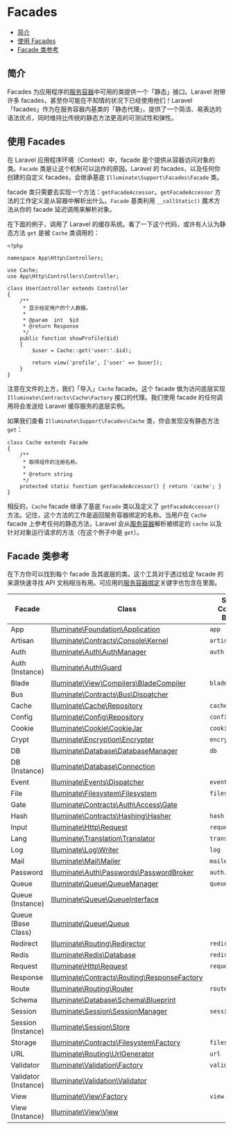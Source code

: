 # Facades

- [简介](#introduction)
- [使用 Facades](#using-facades)
- [Facade 类参考](#facade-class-reference)

<a name="introduction"></a>
## 简介

Facades 为应用程序的[服务容器](/docs/{{version}}/container)中可用的类提供一个「静态」接口。Laravel 附带许多 facades，甚至你可能在不知情的状况下已经使用他们！Laravel 「facades」作为在服务容器内基类的「静态代理」，提供了一个简洁、易表达的语法优点，同时维持比传统的静态方法更高的可测试性和弹性。

<a name="using-facades"></a>
## 使用 Facades

在 Laravel 应用程序环境（Context）中，facade 是个提供从容器访问对象的类。`Facade` 类是让这个机制可以运作的原因。Laravel 的 facades，以及任何你创建的自定义 facades，会继承基底 `Illuminate\Support\Facades\Facade` 类。

facade 类只需要去实现一个方法：`getFacadeAccessor`。`getFacadeAccessor` 方法的工作定义是从容器中解析出什么。`Facade` 基类利用 `__callStatic()` 魔术方法从你的 facade 延迟调用来解析对象。

在下面的例子，调用了 Laravel 的缓存系统。看了一下这个代码，或许有人认为静态方法 `get` 是被 `Cache` 类调用的：

    <?php

    namespace App\Http\Controllers;

    use Cache;
    use App\Http\Controllers\Controller;

    class UserController extends Controller
    {
        /**
         * 显示给定用户的个人数据。
         *
         * @param  int  $id
         * @return Response
         */
        public function showProfile($id)
        {
            $user = Cache::get('user:'.$id);

            return view('profile', ['user' => $user]);
        }
    }

注意在文件的上方，我们「导入」`Cache` facade。这个 facade 做为访问底层实现 `Illuminate\Contracts\Cache\Factory` 接口的代理。我们使用 facade 的任何调用将会发送给 Laravel 缓存服务的底层实例。

如果我们查看 `Illuminate\Support\Facades\Cache` 类，你会发现没有静态方法 `get`：

    class Cache extends Facade
    {
        /**
         * 取得组件的注册名称。
         *
         * @return string
         */
        protected static function getFacadeAccessor() { return 'cache'; }
    }

相反的，`Cache` facade 继承了基底 `Facade` 类以及定义了 `getFacadeAccessor()` 方法。记住，这个方法的工作是返回服务容器绑定的名称。当用户在 `Cache` facade 上参考任何的静态方法，Laravel 会从[服务容器](/docs/{{version}}/container)解析被绑定的 `cache` 以及针对对象运行请求的方法（在这个例子中是 `get`）。

<a name="facade-class-reference"></a>
## Facade 类参考

在下方你可以找到每个 facade 及其底层的类。这个工具对于透过给定 facade 的来源快速寻找 API 文档相当有用。可应用的[服务容器绑定](/docs/{{version}}/container)关键字也包含在里面。

Facade  |  Class  |  Service Container Binding
------------- | ------------- | -------------
App  |  [Illuminate\Foundation\Application](http://laravel.com/api/{{version}}/Illuminate/Foundation/Application.html)  | `app`
Artisan  |  [Illuminate\Contracts\Console\Kernel](http://laravel.com/api/{{version}}/Illuminate/Contracts/Console/Kernel.html)  |  `artisan`
Auth  |  [Illuminate\Auth\AuthManager](http://laravel.com/api/{{version}}/Illuminate/Auth/AuthManager.html)  |  `auth`
Auth (Instance)  |  [Illuminate\Auth\Guard](http://laravel.com/api/{{version}}/Illuminate/Auth/Guard.html)  |
Blade  |  [Illuminate\View\Compilers\BladeCompiler](http://laravel.com/api/{{version}}/Illuminate/View/Compilers/BladeCompiler.html)  |  `blade.compiler`
Bus  |  [Illuminate\Contracts\Bus\Dispatcher](http://laravel.com/api/{{version}}/Illuminate/Contracts/Bus/Dispatcher.html)  |
Cache  |  [Illuminate\Cache\Repository](http://laravel.com/api/{{version}}/Illuminate/Cache/Repository.html)  |  `cache`
Config  |  [Illuminate\Config\Repository](http://laravel.com/api/{{version}}/Illuminate/Config/Repository.html)  |  `config`
Cookie  |  [Illuminate\Cookie\CookieJar](http://laravel.com/api/{{version}}/Illuminate/Cookie/CookieJar.html)  |  `cookie`
Crypt  |  [Illuminate\Encryption\Encrypter](http://laravel.com/api/{{version}}/Illuminate/Encryption/Encrypter.html)  |  `encrypter`
DB  |  [Illuminate\Database\DatabaseManager](http://laravel.com/api/{{version}}/Illuminate/Database/DatabaseManager.html)  |  `db`
DB (Instance)  |  [Illuminate\Database\Connection](http://laravel.com/api/{{version}}/Illuminate/Database/Connection.html)  |
Event  |  [Illuminate\Events\Dispatcher](http://laravel.com/api/{{version}}/Illuminate/Events/Dispatcher.html)  |  `events`
File  |  [Illuminate\Filesystem\Filesystem](http://laravel.com/api/{{version}}/Illuminate/Filesystem/Filesystem.html)  |  `files`
Gate  |  [Illuminate\Contracts\Auth\Access\Gate](http://laravel.com/api/5.1/Illuminate/Contracts/Auth/Access/Gate.html)  |
Hash  |  [Illuminate\Contracts\Hashing\Hasher](http://laravel.com/api/{{version}}/Illuminate/Contracts/Hashing/Hasher.html)  |  `hash`
Input  |  [Illuminate\Http\Request](http://laravel.com/api/{{version}}/Illuminate/Http/Request.html)  |  `request`
Lang  |  [Illuminate\Translation\Translator](http://laravel.com/api/{{version}}/Illuminate/Translation/Translator.html)  |  `translator`
Log  |  [Illuminate\Log\Writer](http://laravel.com/api/{{version}}/Illuminate/Log/Writer.html)  |  `log`
Mail  |  [Illuminate\Mail\Mailer](http://laravel.com/api/{{version}}/Illuminate/Mail/Mailer.html)  |  `mailer`
Password  |  [Illuminate\Auth\Passwords\PasswordBroker](http://laravel.com/api/{{version}}/Illuminate/Auth/Passwords/PasswordBroker.html)  |  `auth.password`
Queue  |  [Illuminate\Queue\QueueManager](http://laravel.com/api/{{version}}/Illuminate/Queue/QueueManager.html)  |  `queue`
Queue (Instance) |  [Illuminate\Queue\QueueInterface](http://laravel.com/api/{{version}}/Illuminate/Queue/QueueInterface.html)  |
Queue (Base Class) |  [Illuminate\Queue\Queue](http://laravel.com/api/{{version}}/Illuminate/Queue/Queue.html)  |
Redirect  |  [Illuminate\Routing\Redirector](http://laravel.com/api/{{version}}/Illuminate/Routing/Redirector.html)  |  `redirect`
Redis  |  [Illuminate\Redis\Database](http://laravel.com/api/{{version}}/Illuminate/Redis/Database.html)  |  `redis`
Request  |  [Illuminate\Http\Request](http://laravel.com/api/{{version}}/Illuminate/Http/Request.html)  |  `request`
Response  |  [Illuminate\Contracts\Routing\ResponseFactory](http://laravel.com/api/{{version}}/Illuminate/Contracts/Routing/ResponseFactory.html)  |
Route  |  [Illuminate\Routing\Router](http://laravel.com/api/{{version}}/Illuminate/Routing/Router.html)  |  `router`
Schema  |  [Illuminate\Database\Schema\Blueprint](http://laravel.com/api/{{version}}/Illuminate/Database/Schema/Blueprint.html)  |
Session  |  [Illuminate\Session\SessionManager](http://laravel.com/api/{{version}}/Illuminate/Session/SessionManager.html)  |  `session`
Session (Instance)  |  [Illuminate\Session\Store](http://laravel.com/api/{{version}}/Illuminate/Session/Store.html)  |
Storage  |  [Illuminate\Contracts\Filesystem\Factory](http://laravel.com/api/{{version}}/Illuminate/Contracts/Filesystem/Factory.html)  |  `filesystem`
URL  |  [Illuminate\Routing\UrlGenerator](http://laravel.com/api/{{version}}/Illuminate/Routing/UrlGenerator.html)  |  `url`
Validator  |  [Illuminate\Validation\Factory](http://laravel.com/api/{{version}}/Illuminate/Validation/Factory.html)  |  `validator`
Validator (Instance)  |  [Illuminate\Validation\Validator](http://laravel.com/api/{{version}}/Illuminate/Validation/Validator.html) |
View  |  [Illuminate\View\Factory](http://laravel.com/api/{{version}}/Illuminate/View/Factory.html)  |  `view`
View (Instance)  |  [Illuminate\View\View](http://laravel.com/api/{{version}}/Illuminate/View/View.html)  |
